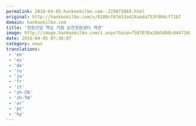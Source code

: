 ```yaml
---
permalink: 2018-04-05-hankookilbo.com--229873869.html
original: http://hankookilbo.com/v/8188cf67e53a424aada753fd04cf71b7
domain: hankookilbo.com
title: '정원산업 핵심 거점 순천정원센터 개관'
image: http://image.hankookilbo.com/i.aspx?Guid=f587078a16b5460c84471688dc67a4ab&Month=201804&size=980
date: 2018-04-05 07:36:07
category: news
translations: 
 - 'en'
 - 'es'
 - 'de'
 - 'ru'
 - 'ja'
 - 'fr'
 - 'it'
 - 'zh-CN'
 - 'zh-TW'
 - 'ar'
 - 'pt'
 - 'hy'
---
```


